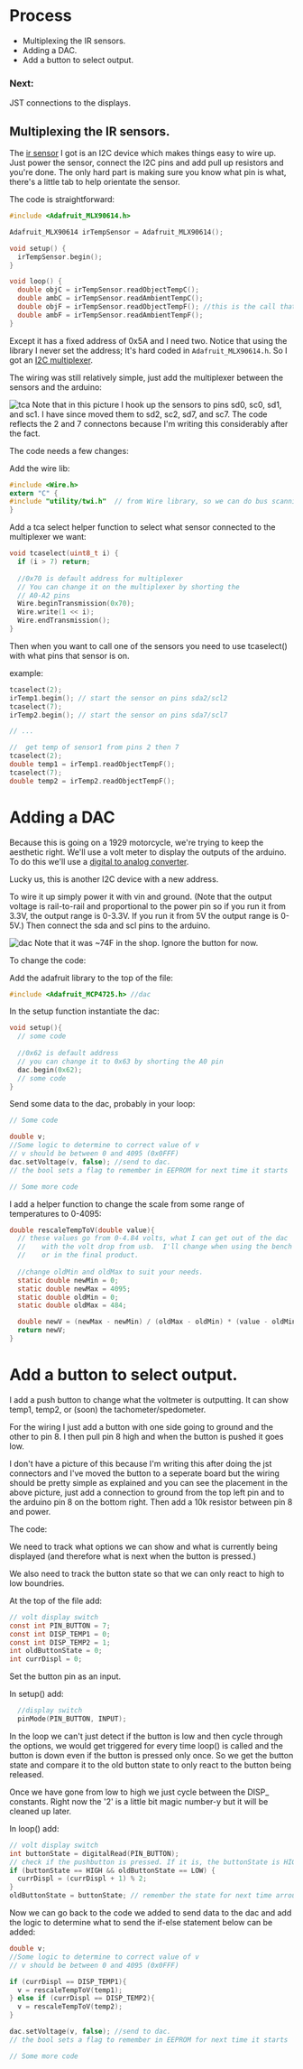 # Process

 *  Multiplexing the IR sensors.
 *  Adding a DAC.
 *  Add a button to select output.

### Next:

JST connections to the displays.


## Multiplexing the IR sensors.

The [ir sensor](https://www.adafruit.com/product/1748) I got is an I2C device which makes things easy to wire up.  Just power the sensor, connect the I2C pins and add pull up resistors and you're done.  The only hard part is making sure you know what pin is what, there's a little tab to help orientate the sensor.

The code is straightforward:

```C
#include <Adafruit_MLX90614.h>

Adafruit_MLX90614 irTempSensor = Adafruit_MLX90614();

void setup() {
  irTempSensor.begin();
}

void loop() {
  double objC = irTempSensor.readObjectTempC();
  double ambC = irTempSensor.readAmbientTempC();
  double objF = irTempSensor.readObjectTempF(); //this is the call that I'm intersted in.
  double ambF = irTempSensor.readAmbientTempF();
}
```

Except it has a fixed address of 0x5A and I need two.  Notice that using the library I never set the address; It's hard coded in `Adafruit_MLX90614.h`.  So I got an [I2C multiplexer](https://www.adafruit.com/product/2717).

The wiring was still relatively simple, just add the multiplexer between the sensors and the arduino:

![tca](20190601_153602.jpg "tca")
Note that in this picture I hook up the sensors to pins sd0, sc0, sd1, and sc1.  I have since moved them to sd2, sc2, sd7, and sc7.  The code reflects the 2 and 7 connectons because I'm writing this considerably after the fact.

The code needs a few changes:


Add the wire lib:
```C
#include <Wire.h>
extern "C" { 
#include "utility/twi.h"  // from Wire library, so we can do bus scanning
}
```

Add a tca select helper function to select what sensor connected to the multiplexer we want:
```C
void tcaselect(uint8_t i) {
  if (i > 7) return;
  
  //0x70 is default address for multiplexer
  // You can change it on the multiplexer by shorting the 
  // A0-A2 pins
  Wire.beginTransmission(0x70); 
  Wire.write(1 << i);
  Wire.endTransmission();  
}
```

Then when you want to call one of the sensors you need to use tcaselect() with what pins that sensor is on.

example:
```C
tcaselect(2);
irTemp1.begin(); // start the sensor on pins sda2/scl2
tcaselect(7);
irTemp2.begin(); // start the sensor on pins sda7/scl7

// ...

//  get temp of sensor1 from pins 2 then 7
tcaselect(2);
double temp1 = irTemp1.readObjectTempF();
tcaselect(7);
double temp2 = irTemp2.readObjectTempF();
```


# Adding a DAC

Because this is going on a 1929 motorcycle, we're trying to keep the aesthetic right.  We'll use a volt meter to display the outputs of the arduino.  To do this we'll use a [digital to analog converter](https://www.adafruit.com/product/935).

Lucky us, this is another I2C device with a new address.

To wire it up simply power it with vin and ground.  (Note that the output voltage is rail-to-rail and proportional to the power pin so if you run it from 3.3V, the output range is 0-3.3V. If you run it from 5V the output range is 0-5V.)  Then connect the sda and scl pins to the arduino.

![dac](20190610_192915.jpg "dac")
Note that it was ~74F in the shop.  Ignore the button for now.

To change the code:

Add the adafruit library to the top of the file:
```C
#include <Adafruit_MCP4725.h> //dac
```

In the setup function instantiate the dac:
```C
void setup(){
  // some code
  
  //0x62 is default address
  // you can change it to 0x63 by shorting the A0 pin
  dac.begin(0x62); 
  // some code
}
```

Send some data to the dac, probably in your loop:
```C
// Some code

double v;
//Some logic to determine to correct value of v
// v should be between 0 and 4095 (0x0FFF)
dac.setVoltage(v, false); //send to dac.  
// the bool sets a flag to remember in EEPROM for next time it starts

// Some more code
```

I add a helper function to change the scale from some range of temperatures to 0-4095:
```C
double rescaleTempToV(double value){
  // these values go from 0-4.84 volts, what I can get out of the dac
  //    with the volt drop from usb.  I'll change when using the bench power supply
  //    or in the final product.
  
  //change oldMin and oldMax to suit your needs.
  static double newMin = 0;
  static double newMax = 4095;
  static double oldMin = 0;
  static double oldMax = 484;

  double newV = (newMax - newMin) / (oldMax - oldMin) * (value - oldMin) + newMin;
  return newV;
}
```


# Add a button to select output.

I add a push button to change what the voltmeter is outputting.  It can show temp1, temp2, or (soon) the tachometer/spedometer.

For the wiring I just add a button with one side going to ground and the other to pin 8.  I then pull pin 8 high and when the button is pushed it goes low.

I don't have a picture of this because I'm writing this after doing the jst connectors and I've moved the button to a seperate board but the wiring should be pretty simple as explained and you can see the placement in the above picture, just add a connection to ground from the top left pin and to the arduino pin 8 on the bottom right.  Then add a 10k resistor between pin 8 and power.

The code:

We need to track what options we can show and what is currently being displayed (and therefore what is next when the button is pressed.)

We also need to track the button state so that we can only react to high to low boundries.

At the top of the file add:
```C
// volt display switch
const int PIN_BUTTON = 7;
const int DISP_TEMP1 = 0;
const int DISP_TEMP2 = 1;
int oldButtonState = 0;
int currDispl = 0;
```


Set the button pin as an input.

In setup() add:
```C
  //display switch
  pinMode(PIN_BUTTON, INPUT);
```

In the loop we can't just detect if the button is low and then cycle through the options, we would get triggered for every time loop() is called and the button is down even if the button is pressed only once. So we get the button state and compare it to the old button state to only react to the button being released.

Once we have gone from low to high we just cycle between the DISP_ constants.  Right now the '2' is a little bit magic number-y but it will be cleaned up later.

In loop() add:

```C
// volt display switch
int buttonState = digitalRead(PIN_BUTTON);
// check if the pushbutton is pressed. If it is, the buttonState is HIGH:
if (buttonState == HIGH && oldButtonState == LOW) {
  currDispl = (currDispl + 1) % 2;
}
oldButtonState = buttonState; // remember the state for next time arround
```

Now we can go back to the code we added to send data to the dac and add the logic to determine what to send the if-else statement below can be added:

```C
double v;
//Some logic to determine to correct value of v
// v should be between 0 and 4095 (0x0FFF)

if (currDispl == DISP_TEMP1){
  v = rescaleTempToV(temp1);
} else if (currDispl == DISP_TEMP2){
  v = rescaleTempToV(temp2);
}

dac.setVoltage(v, false); //send to dac.  
// the bool sets a flag to remember in EEPROM for next time it starts

// Some more code
```
